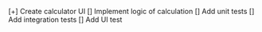 [+] Create calculator UI
[] Implement logic of calculation
[] Add unit tests
[] Add integration tests
[] Add UI test
